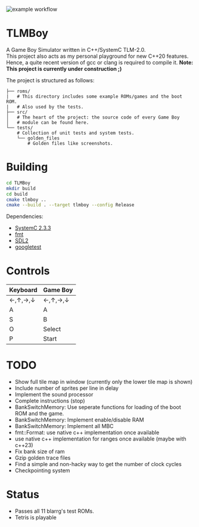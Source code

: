 ![example workflow](https://github.com/not-chciken/TLMBoy/actions/workflows/build.yml/badge.svg)
# TLMBoy
A Game Boy Simulator written in C++/SystemC TLM-2.0. <br>
This project also acts as my personal playground for new C++20 features.
Hence, a quite recent version of gcc or clang is required to compile it.
__Note: This project is currently under construction ;)__

The project is structured as follows:
```
├── roms/
|   # This directory includes some example ROMs/games and the boot ROM.
|   # Also used by the tests.
├── src/
│   # The heart of the project: the source code of every Game Boy
│   # module can be found here.
└── tests/
    # Collection of unit tests and system tests.
    └── golden_files
        # Golden files like screenshots.
```

# Building
```bash
cd TLMBoy
mkdir build
cd build
cmake tlmboy ..
cmake --build . --target tlmboy --config Release
```
Dependencies:
- [SystemC 2.3.3](https://github.com/accellera-official/systemc)
- [fmt](https://github.com/fmtlib/fmt)
- [SDL2](https://github.com/libsdl-org/SDL)
- [googletest](https://github.com/google/googletest)

# Controls

| Keyboard  | Game Boy  |
|-----------|-----------|
| ←,↑,→,↓   | ←,↑,→,↓   |
| A         | A         |
| S         | B         |
| O         | Select    |
| P         | Start     |

# TODO
- Show full tile map in window (currently only the lower tile map is shown)
- Include number of sprites per line in delay
- Implement the sound processor
- Complete instructions (stop)
- BankSwitchMemory: Use seperate functions for loading of the boot ROM and the game.
- BankSwitchMemory: Implement enable/disable RAM
- BankSwitchMemory: Implement all MBC
- fmt::Format: use native c++ implementation once available
- use native c++ implementation for ranges once available (maybe with c++23)
- Fix bank size of ram
- Gzip golden trace files
- Find a simple and non-hacky way to get the number of clock cycles
- Checkpointing system

# Status
- Passes all 11 blarrg's test ROMs.
- Tetris is playable
